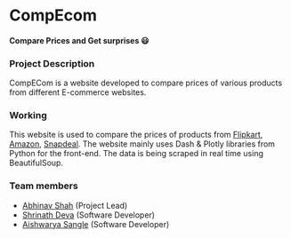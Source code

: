 # CompEcom


#### Compare Prices and Get surprises :smiley:

### Project Description 
CompECom is a website developed to compare prices of various products from different E-commerce websites.

### Working
This website is used to compare the prices of products from [Flipkart](https://www.flipkart.com/), [Amazon](https://www.amazon.in/), [Snapdeal](https://www.snapdeal.com/).
The website mainly uses Dash & Plotly libraries from Python for the front-end. The data is being scraped in real time using BeautifulSoup. 


### Team members
* [Abhinav Shah](https://github.com/Abhinav17-hub) (Project Lead)
* [Shrinath Deva](https://github.com/shrii06) (Software Developer)
* [Aishwarya Sangle](https://github.com/AishwaryaS05) (Software Developer)
